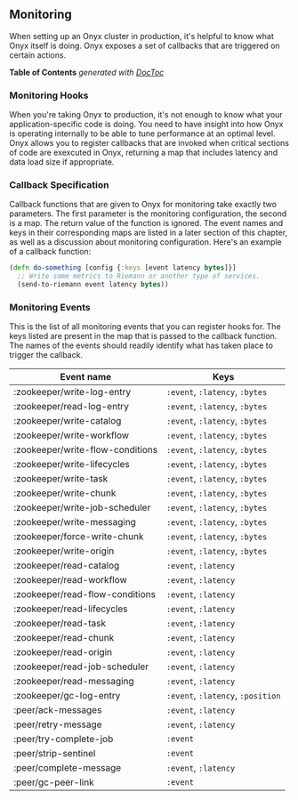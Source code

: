 ## Monitoring

When setting up an Onyx cluster in production, it's helpful to know what Onyx itself is doing. Onyx exposes a set of callbacks that are triggered on certain actions.

<!-- START doctoc generated TOC please keep comment here to allow auto update -->
<!-- DON'T EDIT THIS SECTION, INSTEAD RE-RUN doctoc TO UPDATE -->
**Table of Contents**  *generated with [DocToc](http://doctoc.herokuapp.com/)*

<!-- END doctoc generated TOC please keep comment here to allow auto update -->

### Monitoring Hooks

When you're taking Onyx to production, it's not enough to know what your application-specific code is doing. You need to have insight into how Onyx is operating internally to be able to tune performance at an optimal level. Onyx allows you to register callbacks that are invoked when critical sections of code are exexcuted in Onyx, returning a map that includes latency and data load size if appropriate.

### Callback Specification

Callback functions that are given to Onyx for monitoring take exactly two parameters. The first parameter is the monitoring configuration, the second is a map. The return value of the function is ignored. The event names and keys in their corresponding maps are listed in a later section of this chapter, as well as a discussion about monitoring configuration. Here's an example of a callback function:

```clojure
(defn do-something [config {:keys [event latency bytes]}]
  ;; Write some metrics to Riemann or another type of services.
  (send-to-riemann event latency bytes))
```

### Monitoring Events

This is the list of all monitoring events that you can register hooks for. The keys listed are present in the map that is passed to the callback function. The names of the events should readily identify what has taken place to trigger the callback.

Event name                       | Keys                             |
---------------------------------|----------------------------------|
:zookeeper/write-log-entry       | `:event`, `:latency`, `:bytes`   |
:zookeeper/read-log-entry        | `:event`, `:latency`, `:bytes`   |
:zookeeper/write-catalog         | `:event`, `:latency`, `:bytes`   |
:zookeeper/write-workflow        | `:event`, `:latency`, `:bytes`   |
:zookeeper/write-flow-conditions | `:event`, `:latency`, `:bytes`   |
:zookeeper/write-lifecycles      | `:event`, `:latency`, `:bytes`   |
:zookeeper/write-task            | `:event`, `:latency`, `:bytes`   |
:zookeeper/write-chunk           | `:event`, `:latency`, `:bytes`   |
:zookeeper/write-job-scheduler   | `:event`, `:latency`, `:bytes`   |
:zookeeper/write-messaging       | `:event`, `:latency`, `:bytes`   |
:zookeeper/force-write-chunk     | `:event`, `:latency`, `:bytes`   |
:zookeeper/write-origin          | `:event`, `:latency`, `:bytes`   |
:zookeeper/read-catalog          | `:event`, `:latency`             |
:zookeeper/read-workflow         | `:event`, `:latency`             |
:zookeeper/read-flow-conditions  | `:event`, `:latency`             |
:zookeeper/read-lifecycles       | `:event`, `:latency`             |
:zookeeper/read-task             | `:event`, `:latency`             |
:zookeeper/read-chunk            | `:event`, `:latency`             |
:zookeeper/read-origin           | `:event`, `:latency`             |
:zookeeper/read-job-scheduler    | `:event`, `:latency`             |
:zookeeper/read-messaging        | `:event`, `:latency`             |
:zookeeper/gc-log-entry          | `:event`, `:latency`, `:position`|
:peer/ack-messages               | `:event`, `:latency`             |
:peer/retry-message              | `:event`, `:latency`             |
:peer/try-complete-job           | `:event`                         |
:peer/strip-sentinel             | `:event`                         |
:peer/complete-message           | `:event`, `:latency`             |
:peer/gc-peer-link               | `:event`                         |